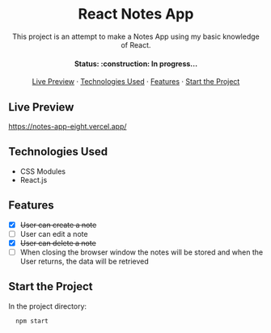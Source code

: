 <h1 align='center'>React Notes App</h1>

<p align='center'>This project is an attempt to make a Notes App using my basic knowledge of React.</p>

<h4 align='center'>Status: :construction: In progress...</h4>

<p align='center'>
  <a href='live-preview'>Live Preview</a> ·
  <a href='technologies-used'>Technologies Used</a> ·
  <a href='features'>Features</a> ·
  <a href='start-the-project'>Start the Project</a>
</p>

## Live Preview
https://notes-app-eight.vercel.app/

## Technologies Used

- CSS Modules
- React.js

## Features

- [x] ~~User can create a note~~
- [ ] User can edit a note
- [x] ~~User can delete a note~~
- [ ] When closing the browser window the notes will be stored and when the User returns, the data will be retrieved

## Start the Project

In the project directory:

```bash
  npm start
```
